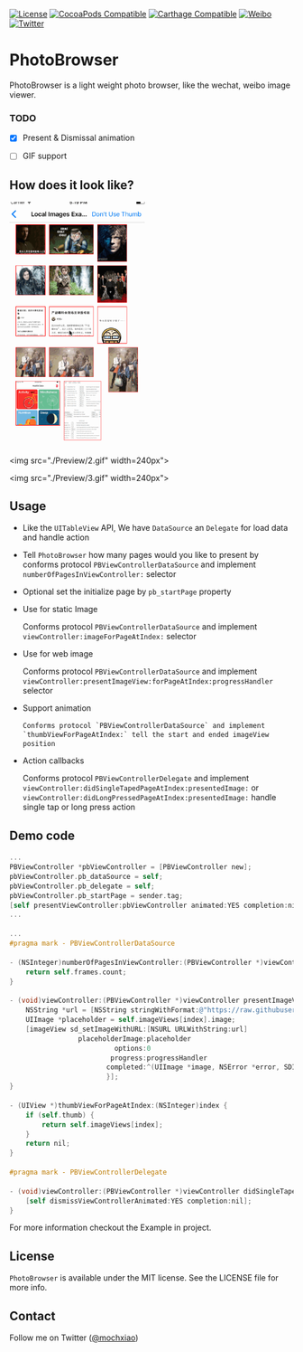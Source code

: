 [![License](https://img.shields.io/badge/license-MIT-lightgrey.svg)](https://github.com/cuzv/PhotoBrowser/blob/master/LICENSE)
[![CocoaPods Compatible](https://img.shields.io/badge/CocoaPods-v0.5.8-green.svg)](https://github.com/CocoaPods/CocoaPods)
[![Carthage Compatible](https://img.shields.io/badge/Carthage-compatible-4BC51D.svg?style=flat)](https://github.com/Carthage/Carthage)
[![Weibo](https://img.shields.io/badge/Weibo-cuzval-yellowgreen.svg)](http://weibo.com/cuzval/)
[![Twitter](https://img.shields.io/twitter/url/http/shields.io.svg?style=social)](http://twitter.com/mochxiao)

# PhotoBrowser

PhotoBrowser is a light weight photo browser, like the wechat, weibo image viewer.

### TODO

-   [x] Present & Dismissal animation

-   [ ] GIF support



## How does it look like?

<p align="left">
<img src="./Preview/1.gif" width=240px">

<img src="./Preview/2.gif" width=240px">

<img src="./Preview/3.gif" width=240px">

</p>

## Usage

- Like the `UITableView` API, We have `DataSource` an `Delegate` for load data and handle action


- Tell `PhotoBrowser` how many pages would you like to present by conforms protocol `PBViewControllerDataSource` and implement `numberOfPagesInViewController:` selector


- Optional set the initialize page by `pb_startPage` property


- Use for static Image

  Conforms protocol `PBViewControllerDataSource` and implement `viewController:imageForPageAtIndex:` selector

- Use for web image

  Conforms protocol `PBViewControllerDataSource` and implement `viewController:presentImageView:forPageAtIndex:progressHandler` selector

- Support animation

      Conforms protocol `PBViewControllerDataSource` and implement `thumbViewForPageAtIndex:` tell the start and ended imageView position

- Action callbacks

    Conforms protocol `PBViewControllerDelegate` and implement `viewController:didSingleTapedPageAtIndex:presentedImage:` or `viewController:didLongPressedPageAtIndex:presentedImage:` handle single tap or long press action



## Demo code

``` objective-c
...
PBViewController *pbViewController = [PBViewController new];
pbViewController.pb_dataSource = self;
pbViewController.pb_delegate = self;
pbViewController.pb_startPage = sender.tag;
[self presentViewController:pbViewController animated:YES completion:nil];
...

...
#pragma mark - PBViewControllerDataSource

- (NSInteger)numberOfPagesInViewController:(PBViewController *)viewController {
    return self.frames.count;
}

- (void)viewController:(PBViewController *)viewController presentImageView:(UIImageView *)imageView forPageAtIndex:(NSInteger)index progressHandler:(void (^)(NSInteger, NSInteger))progressHandler {
    NSString *url = [NSString stringWithFormat:@"https://raw.githubusercontent.com/cuzv/PhotoBrowser/dev/Example/Assets/%@.jpg", @(index + 1)];
    UIImage *placeholder = self.imageViews[index].image;
    [imageView sd_setImageWithURL:[NSURL URLWithString:url]
                 placeholderImage:placeholder
                          options:0
                         progress:progressHandler
                        completed:^(UIImage *image, NSError *error, SDImageCacheType cacheType, NSURL *imageURL) {
                        }];
}

- (UIView *)thumbViewForPageAtIndex:(NSInteger)index {
    if (self.thumb) {
        return self.imageViews[index];
    }
    return nil;
}

#pragma mark - PBViewControllerDelegate

- (void)viewController:(PBViewController *)viewController didSingleTapedPageAtIndex:(NSInteger)index presentedImage:(UIImage *)presentedImage {
    [self dismissViewControllerAnimated:YES completion:nil];
}
```

For more information checkout the Example in project.

## License

`PhotoBrowser` is available under the MIT license. See the LICENSE file for more info.

## Contact

Follow me on Twitter ([@mochxiao](https://twitter.com/mochxiao))
